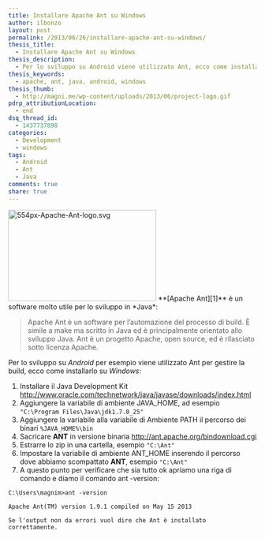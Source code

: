 ```yaml
---
title: Installare Apache Ant su Windows
author: ilbonzo
layout: post
permalink: /2013/06/26/installare-apache-ant-su-windows/
thesis_title:
  - Installare Apache Ant su Windows
thesis_description:
  - Per lo sviluppo su Android viene utilizzato Ant, ecco come installarlo su windows
thesis_keywords:
  - apache, ant, java, android, windows
thesis_thumb:
  - http://magni.me/wp-content/uploads/2013/06/project-logo.gif
pdrp_attributionLocation:
  - end
dsq_thread_id:
  - 1437737898
categories:
  - Development
  - windows
tags:
  - Android
  - Ant
  - Java
comments: true
share: true
---
```

<img src="http://magni.me/wp-content/uploads/2013/06/554px-Apache-Ant-logo.svg_-300x185.png" alt="554px-Apache-Ant-logo.svg" width="300" height="185" class="aligncenter size-medium wp-image-886" />  
**[Apache Ant][1]** è un software molto utile per lo sviluppo in *Java*:

> Apache Ant è un software per l&#8217;automazione del processo di build. È simile a make ma scritto in Java ed è principalmente orientato allo sviluppo Java. Ant è un progetto Apache, open source, ed è rilasciato sotto licenza Apache.

Per lo sviluppo su *Android* per esempio viene utilizzato Ant per gestire la build, ecco come installarlo su *Windows*:  
<!--more-->

1.  Installare il Java Development Kit <http://www.oracle.com/technetwork/java/javase/downloads/index.html>
2.  Aggiungere la variabile di ambiente JAVA_HOME, ad esempio `"C:\Program Files\Java\jdk1.7.0_25"`
3.  Aggiungere la variabile alla variabile di Ambiente PATH il percorso dei binari `%JAVA_HOME%\bin`
4.  Sacricare **ANT** in versione binaria <http://ant.apache.org/bindownload.cgi>
5.  Estrarre lo zip in una cartella, esempio `"C:\Ant"`
6.  Impostare la variabile di ambiente ANT_HOME inserendo il percorso dove abbiamo scompattato **ANT**, esempio `"C:\Ant"`
7.  A questo punto per verificare che sia tutto ok apriamo una riga di comando e diamo il comando ant -version:

`C:\Users\magnim>ant -version` 

`Apache Ant(TM) version 1.9.1 compiled on May 15 2013`
    
    Se l'output non da errori vuol dire che Ant è installato correttamente.




 [1]: http://ant.apache.org/ "apache Ant"
